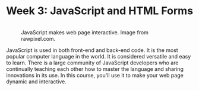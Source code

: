 # Week 3: JavaScript and HTML Forms

<figure><img src="../.gitbook/assets/image-from-rawpixel-id-5949980-jpeg.jpg" alt=""><figcaption><p>JavaScript makes web page interactive.  Image from rawpixel.com.</p></figcaption></figure>

JavaScript is used in both front-end and back-end code.  It is the most popular computer language in the world.  It is considered versatile and easy to learn.  There is a large community of JavaScript developers who are continually teaching each other how to master the language and sharing innovations in its use.  In this course, you'll use it to make your web page dynamic and interactive.
